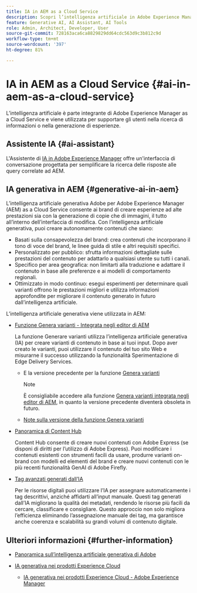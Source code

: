 ```yaml
---
title: IA in AEM as a Cloud Service
description: Scopri l’intelligenza artificiale in Adobe Experience Manager as a Cloud Service
feature: Generative AI, AI Assistant, AI Tools
role: Admin, Architect, Developer, User
source-git-commit: 728163aca6ca8829829dd64cdc563d9c3b812c9d
workflow-type: tm+mt
source-wordcount: '397'
ht-degree: 81%

---
```



# IA in AEM as a Cloud Service {#ai-in-aem-as-a-cloud-service}

L’intelligenza artificiale è parte integrante di Adobe Experience Manager as a Cloud Service e viene utilizzata per supportare gli utenti nella ricerca di informazioni o nella generazione di esperienze.

## Assistente IA {#ai-assistant}

L&#39;Assistente di [IA in Adobe Experience Manager](/help/implementing/cloud-manager/ai-assistant-in-aem.md) offre un&#39;interfaccia di conversazione progettata per semplificare la ricerca delle risposte alle query correlate ad AEM.

## IA generativa in AEM {#generative-ai-in-aem}

L’intelligenza artificiale generativa Adobe per Adobe Experience Manager (AEM) as a Cloud Service consente ai brand di creare esperienze ad alte prestazioni sia con la generazione di copie che di immagini, il tutto all’interno dell’interfaccia di modifica. Con l’intelligenza artificiale generativa, puoi creare autonomamente contenuti che siano:

* Basati sulla consapevolezza del brand: crea contenuti che incorporano il tono di voce del brand, le linee guida di stile e altri requisiti specifici.
* Personalizzato per pubblico: sfrutta informazioni dettagliate sulle prestazioni del contenuto per adattarlo a qualsiasi utente su tutti i canali.
* Specifico per area geografica: non limitarti alla traduzione e adattare il contenuto in base alle preferenze e ai modelli di comportamento regionali.
* Ottimizzato in modo continuo: esegui esperimenti per determinare quali varianti offrono le prestazioni migliori e utilizza informazioni approfondite per migliorare il contenuto generato in futuro dall’intelligenza artificiale.

L’intelligenza artificiale generativa viene utilizzata in AEM:

* [Funzione Genera varianti - Integrata negli editor di AEM](/help/generative-ai/generate-variations-integrated-editor.md)

  La funzione Generare varianti utilizza l’intelligenza artificiale generativa (IA) per creare varianti di contenuto in base ai tuoi input. Dopo aver creato le varianti, puoi utilizzare il contenuto del tuo sito Web e misurarne il successo utilizzando la funzionalità Sperimentazione di Edge Delivery Services.

   * E la versione precedente per la funzione [Genera varianti](/help/generative-ai/generate-variations.md)

     >[!NOTE]
     >
     >È consigliabile accedere alla funzione [Genera varianti integrata negli editor di AEM](/help/generative-ai/generate-variations-integrated-editor.md), in quanto la versione precedente diventerà obsoleta in futuro.
   * [Note sulla versione della funzione Genera varianti](/help/generative-ai/release-notes-generate-variations.md)

* [Panoramica di Content Hub](/help/assets/product-overview.md)

  Content Hub consente di creare nuovi contenuti con Adobe Express (se disponi di diritti per l’utilizzo di Adobe Express). Puoi modificare i contenuti esistenti con strumenti facili da usare, produrre varianti on-brand con modelli ed elementi del brand e creare nuovi contenuti con le più recenti funzionalità GenAI di Adobe Firefly.

* [Tag avanzati generati dall’IA](/help/assets/metadata-assets-view.md#ai-smart-tags)

  Per le risorse digitali puoi utilizzare l’IA per assegnare automaticamente i tag descrittivi, anziché affidarti all’input manuale. Questi tag generati dall’IA migliorano la qualità dei metadati, rendendo le risorse più facili da cercare, classificare e consigliare. Questo approccio non solo migliora l’efficienza eliminando l’assegnazione manuale dei tag, ma garantisce anche coerenza e scalabilità su grandi volumi di contenuto digitale.

<!-- 
  * [AI Assistant in Adobe Experience Manager](/help/implementing/cloud-manager/aem-ai-assistant.md)
-->

## Ulteriori informazioni {#further-information}

* [Panoramica sull’intelligenza artificiale generativa di Adobe](https://www.adobe.com/it/ai/overview.html)

* [IA generativa nei prodotti Experience Cloud](https://experienceleague.adobe.com/it/docs/core-services/interface/features/generative-ai)

   * [IA generativa nei prodotti Experience Cloud - Adobe Experience Manager](https://experienceleague.adobe.com/it/docs/core-services/interface/features/generative-ai#aem)